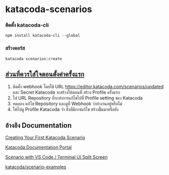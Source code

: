 # katacoda-scenarios
### ติดตั้ง katacoda-cli
```
npm install katacoda-cli --global
```

###  สร้างคอร์ส
```
katacoda scenarios:create
```


## [ส่วนที่ควรใส่ใจตอนตั้งค่าครั้งแรก](https://www.katacoda.community/author-profile.html#configuring-git-webhook-manually)
 1. ติดตั้ง webhook โดยใช้ URL https://editor.katacoda.com/scenarios/updated และ Secret Katacoda จะสร้างให้ตอนที่ สร้าง Profile ครั้งแรก
 2. ใส่ URL Repository ที่จะทำการแก้ไขไปที่ Profile setting ของ Katacoda
 3. ทดลอง แก้ไข Repository และดูที่ Webhook ว่าทำงานอยู่หรือไม่
 4. ให้ไปดู Profile Katacoda ว่า สิ่งที่มีการแก้ไข สร้างขึ้นมาหรือยัง


## อ้างอิง Documentation
[Creating Your First Katacoda Scenario](https://katacoda.com/scenario-examples/scenarios/create-scenario-101)

[Katacoda Documentation Portal](https://www.katacoda.community/welcome.html)

[Scenario with VS Code / Terminal UI Split Screen](https://katacoda.com/scenario-examples/courses/uilayouts/uilayout-vscode-terminal)

[katacoda/scenario-examples](https://github.com/katacoda/scenario-examples)
